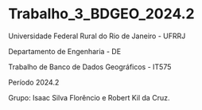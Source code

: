 # Trabalho_3_BDGEO_2024.2
Universidade Federal Rural do Rio de Janeiro - UFRRJ

Departamento de Engenharia - DE

Trabalho de Banco de Dados Geográficos - IT575

Período 2024.2

Grupo: Isaac Silva Florêncio e Robert Kil da Cruz.
